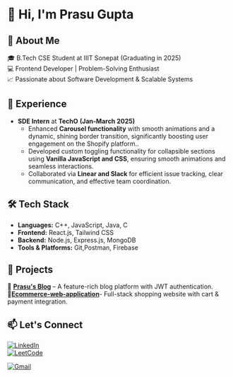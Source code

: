# 👋 Hi, I'm Prasu Gupta

## 🚀 About Me  
🎓 B.Tech CSE Student at IIIT Sonepat (Graduating in 2025)  
💻 Frontend Developer | Problem-Solving Enthusiast  
📈 Passionate about Software Development & Scalable Systems  

## 💼 Experience  
- **SDE Intern**  at **TechO** **(Jan-March 2025)**  
  - Enhanced **Carousel functionality** with smooth animations and a dynamic, shining border transition,
significantly boosting user engagement on the Shopify platform..  
  - Developed custom toggling functionality for collapsible sections using **Vanilla JavaScript and CSS**,
ensuring smooth animations and seamless interactions.
  - Collaborated via **Linear and Slack** for efficient issue tracking, clear communication, and effective team
coordination.  

## 🛠️ Tech Stack  
- **Languages:** C++, JavaScript, Java, C  
- **Frontend:** React.js, Tailwind CSS  
- **Backend:** Node.js, Express.js, MongoDB  
- **Tools & Platforms:** Git,Postman, Firebase



## 📌 Projects  
🔹 [**Prasu's Blog**](<https://prasu](https://prasus-blog.onrender.com)>) – A feature-rich blog platform with JWT authentication.  
🔹[**Ecommerce-web-application**](<https://ecommerce-website-iqbj.onrender.com>)- Full-stack shopping website with cart & payment integration.  


## 📫 Let's Connect  
[![LinkedIn](https://img.shields.io/badge/LinkedIn-0077B5?logo=linkedin&logoColor=white)](https://www.linkedin.com/in/prasu-gupta-9180bb226/)  
[![LeetCode](https://img.shields.io/badge/LeetCode-FFA116?logo=leetcode&logoColor=white)](<https://leetcode.com/u/prasugupta09>)  

  <!--a href='https://leetcode.com/u/prasugupta09/'><img align='left' alt="twitter" src="https://img.shields.io/badge/linkdin-blue" height='18px'/></a> -->
  <a href="mailto:guptaprasu09@gmail.com">
    <img alt="Gmail" src="https://img.shields.io/badge/Gmail-D14836?style=for-the-badge&logo=gmail&logoColor=white" />
  </a>
  </p>
  
<br/>
